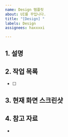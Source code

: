 ```yaml
---
name: Design 템플릿
about: UI를 꾸밉니다.
title: "[Design] "
labels: Design
assignees: haxxxxi

---
```


## 1. 설명

## 2. 작업 목록
- [ ]

## 3. 현재 화면 스크린샷

## 4. 참고 자료
-
